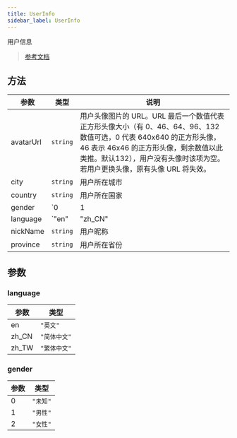 ```yaml
---
title: UserInfo
sidebar_label: UserInfo
---
```


用户信息

> [参考文档](https://developers.weixin.qq.com/miniprogram/dev/api/open-api/user-info/UserInfo.html)

## 方法

| 参数 | 类型 | 说明 |
| --- | --- | --- |
| avatarUrl | `string` | 用户头像图片的 URL。URL 最后一个数值代表正方形头像大小（有 0、46、64、96、132 数值可选，0 代表 640x640 的正方形头像，46 表示 46x46 的正方形头像，剩余数值以此类推。默认132），用户没有头像时该项为空。若用户更换头像，原有头像 URL 将失效。 |
| city | `string` | 用户所在城市 |
| country | `string` | 用户所在国家 |
| gender | `0 | 1 | 2` | 用户性别 |
| language | `"en" | "zh_CN" | "zh_TW"` | 显示 country，province，city 所用的语言 |
| nickName | `string` | 用户昵称 |
| province | `string` | 用户所在省份 |

## 参数

### language

| 参数 | 类型 |
| --- | --- |
| en | `"英文"` |
| zh_CN | `"简体中文"` |
| zh_TW | `"繁体中文"` |

### gender

| 参数 | 类型 |
| --- | --- |
| 0 | `"未知"` |
| 1 | `"男性"` |
| 2 | `"女性"` |

